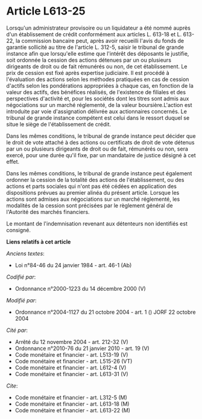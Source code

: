 # Article L613-25

Lorsqu'un administrateur provisoire ou un liquidateur a été nommé auprès d'un établissement de crédit conformément aux
articles L. 613-18 et L. 613-22, la commission bancaire peut, après avoir recueilli l'avis du fonds de garantie sollicité au
titre de l'article L. 312-5, saisir le tribunal de grande instance afin que lorsqu'elle estime que l'intérêt des déposants le
justifie, soit ordonnée la cession des actions détenues par un ou plusieurs dirigeants de droit ou de fait rémunérés ou non,
de cet établissement. Le prix de cession est fixé après expertise judiciaire. Il est procédé à l'évaluation des actions selon
les méthodes pratiquées en cas de cession d'actifs selon les pondérations appropriées à chaque cas, en fonction de la valeur
des actifs, des bénéfices réalisés, de l'existence de filiales et des perspectives d'activité et, pour les sociétés dont les
titres sont admis aux négociations sur un marché réglementé, de la valeur boursière.L'action est introduite par voie
d'assignation délivrée aux actionnaires concernés. Le tribunal de grande instance compétent est celui dans le ressort duquel
se situe le siège de l'établissement de crédit. 

Dans les mêmes conditions, le tribunal de grande instance peut décider que le droit de vote attaché à des actions ou
certificats de droit de vote détenus par un ou plusieurs dirigeants de droit ou de fait, rémunérés ou non, sera exercé, pour
une durée qu'il fixe, par un mandataire de justice désigné à cet effet. 

Dans les mêmes conditions, le tribunal de grande instance peut également ordonner la cession de la totalité des actions de
l'établissement, ou des actions et parts sociales qui n'ont pas été cédées en application des dispositions prévues au premier
alinéa du présent article. Lorsque les actions sont admises aux négociations sur un marché réglementé, les modalités de la
cession sont précisées par le règlement général de l'Autorité des marchés financiers. 

Le montant de l'indemnisation revenant aux détenteurs non identifiés est consigné.

**Liens relatifs à cet article**

_Anciens textes_:

  - Loi n°84-46 du 24 janvier 1984 - art. 46-1 (Ab)

_Codifié par_:

  - Ordonnance n°2000-1223 du 14 décembre 2000 (V)

_Modifié par_:

  - Ordonnance n°2004-1127 du 21 octobre 2004 - art. 1 () JORF 22 octobre 2004

_Cité par_:

  - Arrêté du 12 novembre 2004 - art. 212-32 (V)
  - Ordonnance n°2010-76 du 21 janvier 2010 - art. 19 (V)
  - Code monétaire et financier - art. L513-19 (V)
  - Code monétaire et financier - art. L515-26 (VT)
  - Code monétaire et financier - art. L612-4 (V)
  - Code monétaire et financier - art. L613-31 (V)

_Cite_:

  - Code monétaire et financier - art. L312-5 (M)
  - Code monétaire et financier - art. L613-18 (M)
  - Code monétaire et financier - art. L613-22 (M)
